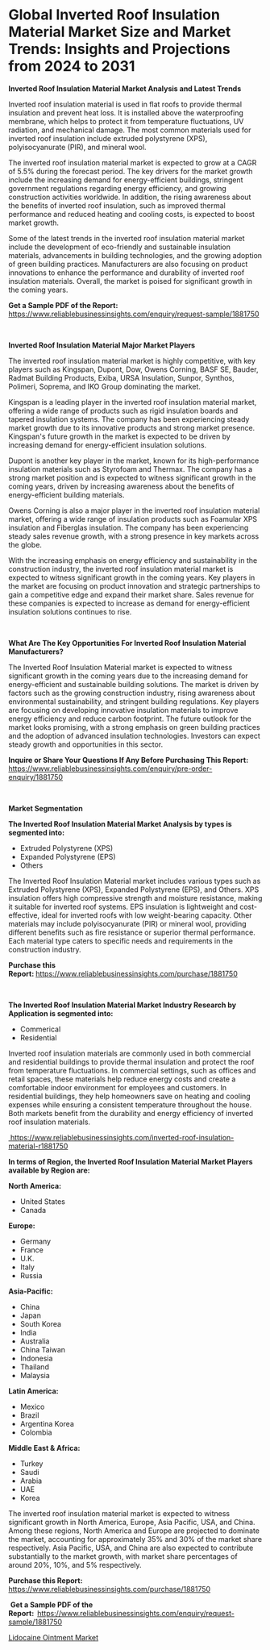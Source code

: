 <p><h1>Global Inverted Roof Insulation Material Market Size and Market Trends: Insights and Projections from 2024 to 2031</h1></p><p><strong>Inverted Roof Insulation Material Market Analysis and Latest Trends</strong></p>
<p><p>Inverted roof insulation material is used in flat roofs to provide thermal insulation and prevent heat loss. It is installed above the waterproofing membrane, which helps to protect it from temperature fluctuations, UV radiation, and mechanical damage. The most common materials used for inverted roof insulation include extruded polystyrene (XPS), polyisocyanurate (PIR), and mineral wool.</p><p>The inverted roof insulation material market is expected to grow at a CAGR of 5.5% during the forecast period. The key drivers for the market growth include the increasing demand for energy-efficient buildings, stringent government regulations regarding energy efficiency, and growing construction activities worldwide. In addition, the rising awareness about the benefits of inverted roof insulation, such as improved thermal performance and reduced heating and cooling costs, is expected to boost market growth.</p><p>Some of the latest trends in the inverted roof insulation material market include the development of eco-friendly and sustainable insulation materials, advancements in building technologies, and the growing adoption of green building practices. Manufacturers are also focusing on product innovations to enhance the performance and durability of inverted roof insulation materials. Overall, the market is poised for significant growth in the coming years.</p></p>
<p><strong>Get a Sample PDF of the Report:&nbsp;</strong> <a href="https://www.reliablebusinessinsights.com/enquiry/request-sample/1881750">https://www.reliablebusinessinsights.com/enquiry/request-sample/1881750</a></p>
<p>&nbsp;</p>
<p><strong>Inverted Roof Insulation Material Major Market Players</strong></p>
<p><p>The inverted roof insulation material market is highly competitive, with key players such as Kingspan, Dupont, Dow, Owens Corning, BASF SE, Bauder, Radmat Building Products, Exiba, URSA Insulation, Sunpor, Synthos, Polimeri, Soprema, and IKO Group dominating the market.</p><p>Kingspan is a leading player in the inverted roof insulation material market, offering a wide range of products such as rigid insulation boards and tapered insulation systems. The company has been experiencing steady market growth due to its innovative products and strong market presence. Kingspan's future growth in the market is expected to be driven by increasing demand for energy-efficient insulation solutions.</p><p>Dupont is another key player in the market, known for its high-performance insulation materials such as Styrofoam and Thermax. The company has a strong market position and is expected to witness significant growth in the coming years, driven by increasing awareness about the benefits of energy-efficient building materials.</p><p>Owens Corning is also a major player in the inverted roof insulation material market, offering a wide range of insulation products such as Foamular XPS insulation and Fiberglas insulation. The company has been experiencing steady sales revenue growth, with a strong presence in key markets across the globe.</p><p>With the increasing emphasis on energy efficiency and sustainability in the construction industry, the inverted roof insulation material market is expected to witness significant growth in the coming years. Key players in the market are focusing on product innovation and strategic partnerships to gain a competitive edge and expand their market share. Sales revenue for these companies is expected to increase as demand for energy-efficient insulation solutions continues to rise.</p></p>
<p>&nbsp;</p>
<p><strong>What Are The Key Opportunities For Inverted Roof Insulation Material Manufacturers?</strong></p>
<p><p>The Inverted Roof Insulation Material market is expected to witness significant growth in the coming years due to the increasing demand for energy-efficient and sustainable building solutions. The market is driven by factors such as the growing construction industry, rising awareness about environmental sustainability, and stringent building regulations. Key players are focusing on developing innovative insulation materials to improve energy efficiency and reduce carbon footprint. The future outlook for the market looks promising, with a strong emphasis on green building practices and the adoption of advanced insulation technologies. Investors can expect steady growth and opportunities in this sector.</p></p>
<p><strong>Inquire or Share Your Questions If Any Before Purchasing This Report:</strong> <a href="https://www.reliablebusinessinsights.com/enquiry/pre-order-enquiry/1881750">https://www.reliablebusinessinsights.com/enquiry/pre-order-enquiry/1881750</a></p>
<p>&nbsp;</p>
<p><strong>Market Segmentation</strong></p>
<p><strong>The Inverted Roof Insulation Material Market Analysis by types is segmented into:</strong></p>
<p><ul><li>Extruded Polystyrene (XPS)</li><li>Expanded Polystyrene (EPS)</li><li>Others</li></ul></p>
<p><p>The Inverted Roof Insulation Material market includes various types such as Extruded Polystyrene (XPS), Expanded Polystyrene (EPS), and Others. XPS insulation offers high compressive strength and moisture resistance, making it suitable for inverted roof systems. EPS insulation is lightweight and cost-effective, ideal for inverted roofs with low weight-bearing capacity. Other materials may include polyisocyanurate (PIR) or mineral wool, providing different benefits such as fire resistance or superior thermal performance. Each material type caters to specific needs and requirements in the construction industry.</p></p>
<p><strong>Purchase this Report:&nbsp;</strong><a href="https://www.reliablebusinessinsights.com/purchase/1881750">https://www.reliablebusinessinsights.com/purchase/1881750</a></p>
<p>&nbsp;</p>
<p><strong>The Inverted Roof Insulation Material Market Industry Research by Application is segmented into:</strong></p>
<p><ul><li>Commerical</li><li>Residential</li></ul></p>
<p><p>Inverted roof insulation materials are commonly used in both commercial and residential buildings to provide thermal insulation and protect the roof from temperature fluctuations. In commercial settings, such as offices and retail spaces, these materials help reduce energy costs and create a comfortable indoor environment for employees and customers. In residential buildings, they help homeowners save on heating and cooling expenses while ensuring a consistent temperature throughout the house. Both markets benefit from the durability and energy efficiency of inverted roof insulation materials.</p></p>
<p><a href="https://www.reliablebusinessinsights.com/inverted-roof-insulation-material-r1881750">&nbsp;https://www.reliablebusinessinsights.com/inverted-roof-insulation-material-r1881750</a></p>
<p><strong>In terms of Region, the Inverted Roof Insulation Material Market Players available by Region are:</strong></p>
<p>
    <p> <strong> North America: </strong>
        <ul>
            <li>United States</li>
            <li>Canada</li>
        </ul>
        </p> 
    <p> <strong> Europe: </strong>
        <ul>
            <li>Germany</li>
            <li>France</li>
            <li>U.K.</li>
            <li>Italy</li>
            <li>Russia</li>
        </ul>
        </p> 
    <p> <strong> Asia-Pacific: </strong>
        <ul>
            <li>China</li>
            <li>Japan</li>
            <li>South Korea</li>
            <li>India</li>
            <li>Australia</li>
            <li>China Taiwan</li>
            <li>Indonesia</li>
            <li>Thailand</li>
            <li>Malaysia</li>
        </ul>
        </p> 
    <p> <strong> Latin America: </strong>
        <ul>
            <li>Mexico</li>
            <li>Brazil</li>
            <li>Argentina Korea</li>
            <li>Colombia</li>
        </ul>
        </p> 
    <p> <strong> Middle East & Africa: </strong>
        <ul>
            <li>Turkey</li>
            <li>Saudi</li>
            <li>Arabia</li>
            <li>UAE</li>
            <li>Korea</li>
        </ul>
    </p>
    </p>
<p><p>The inverted roof insulation material market is expected to witness significant growth in North America, Europe, Asia Pacific, USA, and China. Among these regions, North America and Europe are projected to dominate the market, accounting for approximately 35% and 30% of the market share respectively. Asia Pacific, USA, and China are also expected to contribute substantially to the market growth, with market share percentages of around 20%, 10%, and 5% respectively.</p></p>
<p><strong>Purchase this Report: </strong><a href="https://www.reliablebusinessinsights.com/purchase/1881750">https://www.reliablebusinessinsights.com/purchase/1881750</a></p>
<p>&nbsp;<strong>Get a Sample PDF of the Report:&nbsp;&nbsp;</strong><a href="https://www.reliablebusinessinsights.com/enquiry/request-sample/1881750">https://www.reliablebusinessinsights.com/enquiry/request-sample/1881750</a></p>
<p><strong></strong></p>
<p><p><a href="https://issuu.com/reportprime-2/docs/lidocaine-ointment-market-size-2030.pptx">Lidocaine Ointment Market</a></p></p>